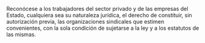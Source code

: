Reconócese a los trabajadores del sector privado y de las empresas del Estado, cualquiera sea su naturaleza jurídica, el derecho de constituir, sin autorización previa, las organizaciones sindicales que estimen convenientes, con la sola condición de sujetarse a la ley y a los estatutos de las mismas.